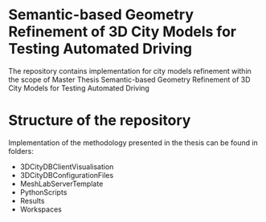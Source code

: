 # Semantic-based Geometry Refinement of 3D City Models for Testing Automated Driving

The repository contains implementation for city models refinement within the scope of Master Thesis Semantic-based Geometry Refinement of 3D City Models for Testing Automated Driving

# Structure of the repository

Implementation of the methodology presented in the thesis can be found in folders:

- 3DCityDBClientVisualisation
- 3DCityDBConfigurationFiles
- MeshLabServerTemplate
- PythonScripts
- Results
- Workspaces

